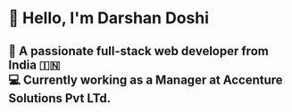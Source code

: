 # 👋 Hello, I'm Darshan Doshi

🌟 **A passionate full-stack web developer from India 🇮🇳**  
💻 **Currently working as a Manager at Accenture Solutions Pvt LTd.**  
---
